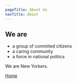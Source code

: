 ```yaml
---
pageTitle: About Us
navTitle: About
---
```


## We are

- a group of commited citizens
- a caring community
- a force in national politics

We are New Yorkers.

[Home](/)
